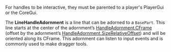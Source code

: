 For handles to be interactive, they must be parented to a player's PlayerGui or the CoreGui.

The **LineHandleAdornment** is a line that can be adorned to a `BasePart`. This line starts at the center of the adornment’s [HandleAdornment.CFrame](https://developer.roblox.com/api-reference/property/HandleAdornment/CFrame) (offset by the adornment’s [HandleAdornment.SizeRelativeOffset](https://developer.roblox.com/api-reference/property/HandleAdornment/SizeRelativeOffset)) and will be oriented along its CFrame. This adornment can listen to input events and is commonly used to make dragger tools.